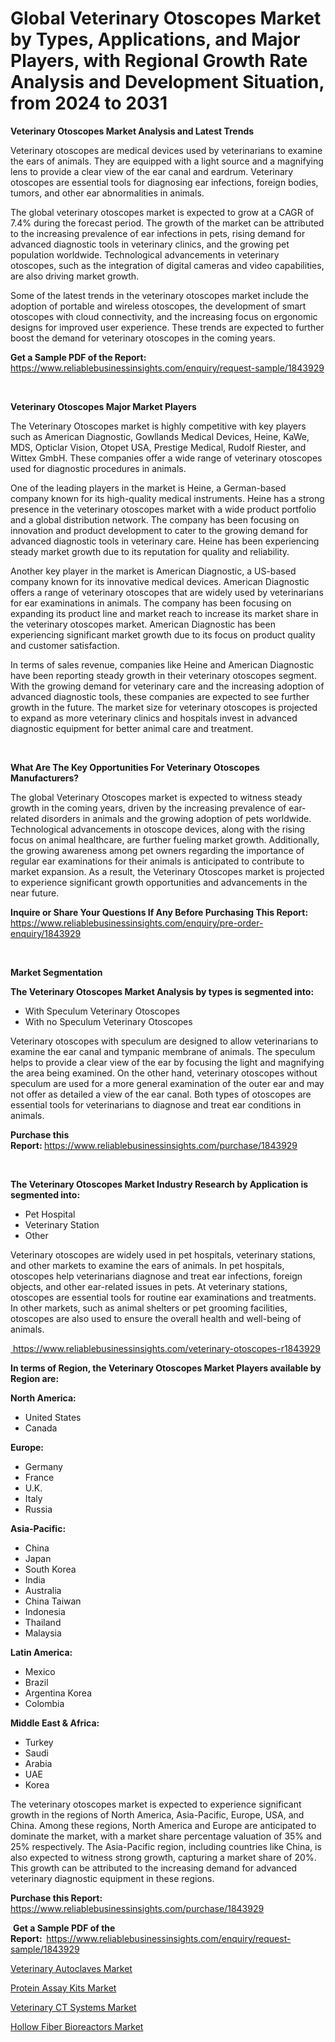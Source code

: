 <p><h1>Global Veterinary Otoscopes Market by Types, Applications, and Major Players, with Regional Growth Rate Analysis and Development Situation, from 2024 to 2031</h1></p><p><strong>Veterinary Otoscopes Market Analysis and Latest Trends</strong></p>
<p><p>Veterinary otoscopes are medical devices used by veterinarians to examine the ears of animals. They are equipped with a light source and a magnifying lens to provide a clear view of the ear canal and eardrum. Veterinary otoscopes are essential tools for diagnosing ear infections, foreign bodies, tumors, and other ear abnormalities in animals.</p><p>The global veterinary otoscopes market is expected to grow at a CAGR of 7.4% during the forecast period. The growth of the market can be attributed to the increasing prevalence of ear infections in pets, rising demand for advanced diagnostic tools in veterinary clinics, and the growing pet population worldwide. Technological advancements in veterinary otoscopes, such as the integration of digital cameras and video capabilities, are also driving market growth.</p><p>Some of the latest trends in the veterinary otoscopes market include the adoption of portable and wireless otoscopes, the development of smart otoscopes with cloud connectivity, and the increasing focus on ergonomic designs for improved user experience. These trends are expected to further boost the demand for veterinary otoscopes in the coming years.</p></p>
<p><strong>Get a Sample PDF of the Report:&nbsp;</strong> <a href="https://www.reliablebusinessinsights.com/enquiry/request-sample/1843929">https://www.reliablebusinessinsights.com/enquiry/request-sample/1843929</a></p>
<p>&nbsp;</p>
<p><strong>Veterinary Otoscopes Major Market Players</strong></p>
<p><p>The Veterinary Otoscopes market is highly competitive with key players such as American Diagnostic, Gowllands Medical Devices, Heine, KaWe, MDS, Opticlar Vision, Otopet USA, Prestige Medical, Rudolf Riester, and Wittex GmbH. These companies offer a wide range of veterinary otoscopes used for diagnostic procedures in animals.</p><p>One of the leading players in the market is Heine, a German-based company known for its high-quality medical instruments. Heine has a strong presence in the veterinary otoscopes market with a wide product portfolio and a global distribution network. The company has been focusing on innovation and product development to cater to the growing demand for advanced diagnostic tools in veterinary care. Heine has been experiencing steady market growth due to its reputation for quality and reliability.</p><p>Another key player in the market is American Diagnostic, a US-based company known for its innovative medical devices. American Diagnostic offers a range of veterinary otoscopes that are widely used by veterinarians for ear examinations in animals. The company has been focusing on expanding its product line and market reach to increase its market share in the veterinary otoscopes market. American Diagnostic has been experiencing significant market growth due to its focus on product quality and customer satisfaction.</p><p>In terms of sales revenue, companies like Heine and American Diagnostic have been reporting steady growth in their veterinary otoscopes segment. With the growing demand for veterinary care and the increasing adoption of advanced diagnostic tools, these companies are expected to see further growth in the future. The market size for veterinary otoscopes is projected to expand as more veterinary clinics and hospitals invest in advanced diagnostic equipment for better animal care and treatment.</p></p>
<p>&nbsp;</p>
<p><strong>What Are The Key Opportunities For Veterinary Otoscopes Manufacturers?</strong></p>
<p><p>The global Veterinary Otoscopes market is expected to witness steady growth in the coming years, driven by the increasing prevalence of ear-related disorders in animals and the growing adoption of pets worldwide. Technological advancements in otoscope devices, along with the rising focus on animal healthcare, are further fueling market growth. Additionally, the growing awareness among pet owners regarding the importance of regular ear examinations for their animals is anticipated to contribute to market expansion. As a result, the Veterinary Otoscopes market is projected to experience significant growth opportunities and advancements in the near future.</p></p>
<p><strong>Inquire or Share Your Questions If Any Before Purchasing This Report:</strong> <a href="https://www.reliablebusinessinsights.com/enquiry/pre-order-enquiry/1843929">https://www.reliablebusinessinsights.com/enquiry/pre-order-enquiry/1843929</a></p>
<p>&nbsp;</p>
<p><strong>Market Segmentation</strong></p>
<p><strong>The Veterinary Otoscopes Market Analysis by types is segmented into:</strong></p>
<p><ul><li>With Speculum Veterinary Otoscopes</li><li>With no Speculum Veterinary Otoscopes</li></ul></p>
<p><p>Veterinary otoscopes with speculum are designed to allow veterinarians to examine the ear canal and tympanic membrane of animals. The speculum helps to provide a clear view of the ear by focusing the light and magnifying the area being examined. On the other hand, veterinary otoscopes without speculum are used for a more general examination of the outer ear and may not offer as detailed a view of the ear canal. Both types of otoscopes are essential tools for veterinarians to diagnose and treat ear conditions in animals.</p></p>
<p><strong>Purchase this Report:&nbsp;</strong><a href="https://www.reliablebusinessinsights.com/purchase/1843929">https://www.reliablebusinessinsights.com/purchase/1843929</a></p>
<p>&nbsp;</p>
<p><strong>The Veterinary Otoscopes Market Industry Research by Application is segmented into:</strong></p>
<p><ul><li>Pet Hospital</li><li>Veterinary Station</li><li>Other</li></ul></p>
<p><p>Veterinary otoscopes are widely used in pet hospitals, veterinary stations, and other markets to examine the ears of animals. In pet hospitals, otoscopes help veterinarians diagnose and treat ear infections, foreign objects, and other ear-related issues in pets. At veterinary stations, otoscopes are essential tools for routine ear examinations and treatments. In other markets, such as animal shelters or pet grooming facilities, otoscopes are also used to ensure the overall health and well-being of animals.</p></p>
<p><a href="https://www.reliablebusinessinsights.com/veterinary-otoscopes-r1843929">&nbsp;https://www.reliablebusinessinsights.com/veterinary-otoscopes-r1843929</a></p>
<p><strong>In terms of Region, the Veterinary Otoscopes Market Players available by Region are:</strong></p>
<p>
    <p> <strong> North America: </strong>
        <ul>
            <li>United States</li>
            <li>Canada</li>
        </ul>
        </p> 
    <p> <strong> Europe: </strong>
        <ul>
            <li>Germany</li>
            <li>France</li>
            <li>U.K.</li>
            <li>Italy</li>
            <li>Russia</li>
        </ul>
        </p> 
    <p> <strong> Asia-Pacific: </strong>
        <ul>
            <li>China</li>
            <li>Japan</li>
            <li>South Korea</li>
            <li>India</li>
            <li>Australia</li>
            <li>China Taiwan</li>
            <li>Indonesia</li>
            <li>Thailand</li>
            <li>Malaysia</li>
        </ul>
        </p> 
    <p> <strong> Latin America: </strong>
        <ul>
            <li>Mexico</li>
            <li>Brazil</li>
            <li>Argentina Korea</li>
            <li>Colombia</li>
        </ul>
        </p> 
    <p> <strong> Middle East & Africa: </strong>
        <ul>
            <li>Turkey</li>
            <li>Saudi</li>
            <li>Arabia</li>
            <li>UAE</li>
            <li>Korea</li>
        </ul>
    </p>
    </p>
<p><p>The veterinary otoscopes market is expected to experience significant growth in the regions of North America, Asia-Pacific, Europe, USA, and China. Among these regions, North America and Europe are anticipated to dominate the market, with a market share percentage valuation of 35% and 25% respectively. The Asia-Pacific region, including countries like China, is also expected to witness strong growth, capturing a market share of 20%. This growth can be attributed to the increasing demand for advanced veterinary diagnostic equipment in these regions.</p></p>
<p><strong>Purchase this Report: </strong><a href="https://www.reliablebusinessinsights.com/purchase/1843929">https://www.reliablebusinessinsights.com/purchase/1843929</a></p>
<p>&nbsp;<strong>Get a Sample PDF of the Report:&nbsp;&nbsp;</strong><a href="https://www.reliablebusinessinsights.com/enquiry/request-sample/1843929">https://www.reliablebusinessinsights.com/enquiry/request-sample/1843929</a></p>
<p><strong></strong></p>
<p><p><a href="https://github.com/nigngrjl95/Market-Research-Report-List-1/blob/main/veterinary-autoclaves-market.md">Veterinary Autoclaves Market</a></p><p><a href="https://github.com/ayamgoreng5458/Market-Research-Report-List-1/blob/main/protein-assay-kits-market.md">Protein Assay Kits Market</a></p><p><a href="https://github.com/ajiariaa/Market-Research-Report-List-1/blob/main/veterinary-ct-systems-market.md">Veterinary CT Systems Market</a></p><p><a href="https://github.com/sarohimweaach77/Market-Research-Report-List-1/blob/main/hollow-fiber-bioreactors-market.md">Hollow Fiber Bioreactors Market</a></p></p>